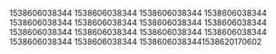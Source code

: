1538606038344
1538606038344
1538606038344
1538606038344
1538606038344
1538606038344
1538606038344
1538606038344
1538606038344
1538606038344
1538606038344
1538606038344
1538606038344
1538606038344
15386060383441538620170602